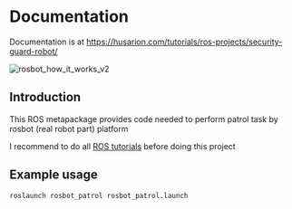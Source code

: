 
# Documentation

Documentation is at https://husarion.com/tutorials/ros-projects/security-guard-robot/


![rosbot_how_it_works_v2](https://user-images.githubusercontent.com/29305346/62467724-b454a600-b794-11e9-9923-efb211826750.png)
## Introduction

This ROS metapackage provides code needed to perform patrol task by rosbot (real robot part) platform 

I recommend to do all [ROS tutorials](https://husarion.com/tutorials/ros-tutorials/1-ros-introduction/) before doing this project

## Example usage

`roslaunch rosbot_patrol rosbot_patrol.launch`
